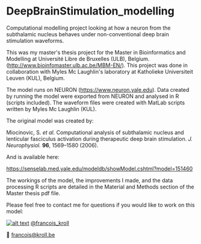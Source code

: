 # DeepBrainStimulation_modelling

Computational modelling project looking at how a neuron from the subthalamic nucleus behaves under non-conventional deep brain stimulation waveforms. 

This was my master's thesis project for the Master in Bioinformatics and Modelling at Université Libre de Bruxelles (ULB), Belgium. (http://www.bioinfomaster.ulb.ac.be/MBM-EN/). This project was done in collaboration with Myles Mc Laughlin's laboratory at Katholieke Universiteit Leuven (KUL), Belgium.

The model runs on NEURON (https://www.neuron.yale.edu). Data created by running the model were exported from NEURON and analysed in R (scripts included). The waveform files were created with MatLab scripts written by Myles Mc Laughlin (KUL).

The original model was created by:

Miocinovic, S. _et al._ Computational analysis of subthalamic nucleus and lenticular fasciculus activation during therapeutic deep brain stimulation. _J. Neurophysiol._ **96**, 1569–1580 (2006).

And is available here:

https://senselab.med.yale.edu/modeldb/showModel.cshtml?model=151460

The workings of the model, the improvements I made, and the data processing R scripts are detailed in the Material and Methods section of the Master thesis pdf file.

Please feel free to contact me for questions if you would like to work on this model:

  [![alt text][1.2]][1] [@francois_kroll](https://twitter.com/francois_kroll)

  :email: francois@kroll.be

<!-- icons with padding -->
[1.1]: http://i.imgur.com/tXSoThF.png (twitter icon with padding)

<!-- icons without padding -->
[1.2]: http://i.imgur.com/wWzX9uB.png (twitter icon without padding)

<!-- links to your social media accounts -->
[1]: https://twitter.com/francois_kroll
